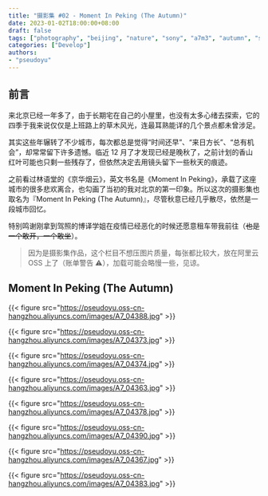 ```yaml
---
title: "摄影集 #02 - Moment In Peking (The Autumn)"
date: 2023-01-02T18:00:00+08:00
draft: false
tags: ["photography", "beijing", "nature", "sony", "a7m3", "autumn", "season", "city", "moment"]
categories: ["Develop"]
authors:
- "pseudoyu"
---
```


## 前言

来北京已经一年多了，由于长期宅在自己的小屋里，也没有太多心绪去探索，它的四季于我来说仅仅是上班路上的草木风光，连最耳熟能详的几个景点都未曾涉足。

其实这些年辗转了不少城市，每次都总是觉得“时间还早”、“来日方长”、“总有机会”，却常常留下许多遗憾。临近 12 月了才发现已经是晚秋了，之前计划的香山红叶可能也只剩一些残存了，但依然决定去用镜头留下一些秋天的痕迹。

之前看过林语堂的《京华烟云》，英文书名是《Moment In Peking》，承载了这座城市的很多悲欢离合，也勾画了当初的我对北京的第一印象。所以这次的摄影集也取名为『Moment In Peking (The Autumn)』，尽管秋意已经几乎散尽，依然是一段城市回忆。

特别鸣谢刚拿到驾照的博译学姐在疫情已经恶化的时候还愿意租车带我前往（~~也是一个敢开，一个敢坐~~）。

> 因为是摄影集作品，这个栏目不想压图片质量，每张都比较大，放在阿里云 OSS 上了（账单警告 ⚠️），加载可能会略慢一些，见谅。

## Moment In Peking (The Autumn)

{{< figure src="https://pseudoyu.oss-cn-hangzhou.aliyuncs.com/images/A7_04388.jpg" >}}

{{< figure src="https://pseudoyu.oss-cn-hangzhou.aliyuncs.com/images/A7_04373.jpg" >}}

{{< figure src="https://pseudoyu.oss-cn-hangzhou.aliyuncs.com/images/A7_04374.jpg" >}}

{{< figure src="https://pseudoyu.oss-cn-hangzhou.aliyuncs.com/images/A7_04363.jpg" >}}

{{< figure src="https://pseudoyu.oss-cn-hangzhou.aliyuncs.com/images/A7_04378.jpg" >}}

{{< figure src="https://pseudoyu.oss-cn-hangzhou.aliyuncs.com/images/A7_04390.jpg" >}}

{{< figure src="https://pseudoyu.oss-cn-hangzhou.aliyuncs.com/images/A7_04367.jpg" >}}

{{< figure src="https://pseudoyu.oss-cn-hangzhou.aliyuncs.com/images/A7_04383.jpg" >}}
